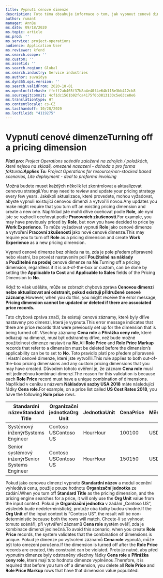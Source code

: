 ```yaml
---
title: Vypnutí cenové dimenze
description: Toto téma obsahuje informace o tom, jak vypnout cenové dimenze.
author: rumant
manager: AnnBe
ms.date: 09/18/2020
ms.topic: article
ms.prod: ''
ms.service: project-operations
audience: Application User
ms.reviewer: kfend
ms.search.scope: ''
ms.custom: ''
ms.assetid: ''
ms.search.region: Global
ms.search.industry: Service industries
ms.author: suvaidya
ms.dyn365.ops.version: ''
ms.search.validFrom: 2020-10-01
ms.openlocfilehash: ffeff2ab465f37b8a4e40f4e64b118e3bb412cb8
ms.sourcegitcommit: 4cf1dc1561b92fca4175f0b3813133c5e63ce8e6
ms.translationtype: HT
ms.contentlocale: cs-CZ
ms.lasthandoff: 10/28/2020
ms.locfileid: "4119275"
---
```

# <a name="turning-off-a-pricing-dimension"></a><span data-ttu-id="7ff09-103">Vypnutí cenové dimenze</span><span class="sxs-lookup"><span data-stu-id="7ff09-103">Turning off a pricing dimension</span></span>

<span data-ttu-id="7ff09-104">_**Platí pro:** Project Operations scénáře založené na zdrojích / položkách, které nejsou na skladě, omezené nasazení - dohoda o pro forma fakturaci_</span><span class="sxs-lookup"><span data-stu-id="7ff09-104">_**Applies To:** Project Operations for resource/non-stocked based scenarios, Lite deployment - deal to proforma invoicing_</span></span>

<span data-ttu-id="7ff09-105">Možná budete muset každých několik let zkontrolovat a aktualizovat cenovou strategii.</span><span class="sxs-lookup"><span data-stu-id="7ff09-105">You may need to review and update your pricing strategy every few years.</span></span> <span data-ttu-id="7ff09-106">Jakékoli aktualizace, které provedete, mohou vyžadovat, abyste vypnuli existující cenovou dimenzi a vytvořili novou.</span><span class="sxs-lookup"><span data-stu-id="7ff09-106">Any updates you make might require that you turn off an existing pricing dimension and create a new one.</span></span> <span data-ttu-id="7ff09-107">Například jste mohli dříve oceňovat podle **Role**, ale nyní jste se rozhodli oceňovat podle **Pracovních zkušeností**.</span><span class="sxs-lookup"><span data-stu-id="7ff09-107">For example, you may have previously priced by **Role**, but now you have decided to price by **Work Experience**.</span></span> <span data-ttu-id="7ff09-108">To může vyžadovat vypnutí **Role** jako cenové dimenze a vytvoření **Pracovní zkušenosti** jako nové cenové dimenze.</span><span class="sxs-lookup"><span data-stu-id="7ff09-108">This may require you to turn off **Role** as a pricing dimension and create **Work Experience** as a new pricing dimension.</span></span> 

<span data-ttu-id="7ff09-109">Vypnutí cenové dimenze bez ohledu na to, zda je pole předem připravené nebo vlastní, lze provést nastavením polí **Použitelné na náklady** a **Použitelné na prodej** cenové dimenze na **Ne**.</span><span class="sxs-lookup"><span data-stu-id="7ff09-109">Turning off a pricing dimension, regardless if it is out-of-the-box or custom, can be done by setting the **Applicable to Cost** and **Applicable to Sales** fields of the Pricing Dimension to **No**.</span></span>

<span data-ttu-id="7ff09-110">Když to však uděláte, může se zobrazit chybová zpráva **Cenovou dimenzi nelze aktualizovat ani odstranit, pokud existují přidružené cenové záznamy.**</span><span class="sxs-lookup"><span data-stu-id="7ff09-110">However, when you do this, you might receive the error message, **Pricing dimension cannot be updated or deleted if there are associated price records.**</span></span>

<span data-ttu-id="7ff09-111">Tato chybová zpráva značí, že existují cenové záznamy, které byly dříve nastaveny pro dimenzi, která je vypnuta.</span><span class="sxs-lookup"><span data-stu-id="7ff09-111">This error message indicates that there are price records that were previously set up for the dimension that is being turned off.</span></span> <span data-ttu-id="7ff09-112">Všechny záznamy **Cena role** a **Přirážka ceny role**, které odkazují na dimenzi, musí být odstraněny dříve, než bude možné použitelnost dimenze nastavit na **Ne.**</span><span class="sxs-lookup"><span data-stu-id="7ff09-112">All **Role Price** and **Role Price Markup** records that refer to a dimension must be deleted before the dimension’s applicability can be to set to **No**.</span></span> <span data-ttu-id="7ff09-113">Toto pravidlo platí pro předem připravené i vlastní cenové dimenze, které jste vytvořili.</span><span class="sxs-lookup"><span data-stu-id="7ff09-113">This rule applies to both out-of-the-box pricing dimensions and any custom pricing dimensions that you may have created.</span></span> <span data-ttu-id="7ff09-114">Důvodem tohoto ověření je, že záznam **Cena role** musí mít jedinečnou kombinaci dimenzí.</span><span class="sxs-lookup"><span data-stu-id="7ff09-114">The reason for this validation is because each **Role Price** record must have a unique combination of dimensions.</span></span> <span data-ttu-id="7ff09-115">Například v ceníku s názvem **Nákladové sazby USA 2018** máte následující řádky **Cena role**.</span><span class="sxs-lookup"><span data-stu-id="7ff09-115">For example, on a price list called **US Cost Rates 2018**, you have the following **Role price** rows.</span></span> 

| <span data-ttu-id="7ff09-116">Standardní název</span><span class="sxs-lookup"><span data-stu-id="7ff09-116">Standard Title</span></span>         | <span data-ttu-id="7ff09-117">Organizační jednotka</span><span class="sxs-lookup"><span data-stu-id="7ff09-117">Org Unit</span></span>    |<span data-ttu-id="7ff09-118">Jednotka</span><span class="sxs-lookup"><span data-stu-id="7ff09-118">Unit</span></span>   |<span data-ttu-id="7ff09-119">Cena</span><span class="sxs-lookup"><span data-stu-id="7ff09-119">Price</span></span>  |<span data-ttu-id="7ff09-120">Měna</span><span class="sxs-lookup"><span data-stu-id="7ff09-120">Currency</span></span>  |
| -----------------------|-------------|-------|-------|----------|
| <span data-ttu-id="7ff09-121">Systémový inženýr</span><span class="sxs-lookup"><span data-stu-id="7ff09-121">Systems Engineer</span></span>|<span data-ttu-id="7ff09-122">Contoso US</span><span class="sxs-lookup"><span data-stu-id="7ff09-122">Contoso US</span></span>|<span data-ttu-id="7ff09-123">Hour</span><span class="sxs-lookup"><span data-stu-id="7ff09-123">Hour</span></span>| <span data-ttu-id="7ff09-124">100</span><span class="sxs-lookup"><span data-stu-id="7ff09-124">100</span></span>|<span data-ttu-id="7ff09-125">USD</span><span class="sxs-lookup"><span data-stu-id="7ff09-125">USD</span></span>|
| <span data-ttu-id="7ff09-126">Senior systémový inženýr</span><span class="sxs-lookup"><span data-stu-id="7ff09-126">Senior Systems Engineer</span></span>|<span data-ttu-id="7ff09-127">Contoso US</span><span class="sxs-lookup"><span data-stu-id="7ff09-127">Contoso US</span></span>|<span data-ttu-id="7ff09-128">Hour</span><span class="sxs-lookup"><span data-stu-id="7ff09-128">Hour</span></span>| <span data-ttu-id="7ff09-129">150</span><span class="sxs-lookup"><span data-stu-id="7ff09-129">150</span></span>| <span data-ttu-id="7ff09-130">USD</span><span class="sxs-lookup"><span data-stu-id="7ff09-130">USD</span></span>|


<span data-ttu-id="7ff09-131">Pokud jako cenovou dimenzi vypnete **Standardní název** a modul ocenění vyhledává cenu, použije pouze hodnotu **Organizační jednotka** ze zadání.</span><span class="sxs-lookup"><span data-stu-id="7ff09-131">When you turn off **Standard Title** as the pricing dimension, and the pricing engine searches for a price, it will only use the **Org Unit** value from the input context.</span></span> <span data-ttu-id="7ff09-132">Pokud je **Organizační jednotka** v zadání „Contoso US“, výsledek bude nedeterministický, protože oba řádky budou shodné.</span><span class="sxs-lookup"><span data-stu-id="7ff09-132">If the **Org Unit** of the input context is “Contoso US”, the result will be non-deterministic because both the rows will match.</span></span> <span data-ttu-id="7ff09-133">Chcete-li se vyhnout tomuto scénáři, při vytváření záznamů **Cena role** systém ověří, zda je kombinace dimenzí jedinečná.</span><span class="sxs-lookup"><span data-stu-id="7ff09-133">To avoid this scenario, when you create **Role Price** records, the system validates that the combination of dimensions is unique.</span></span> <span data-ttu-id="7ff09-134">Pokud je dimenze po vytvoření záznamů **Cena role** vypnutá, může být toto omezení porušeno.</span><span class="sxs-lookup"><span data-stu-id="7ff09-134">If the dimension is turned off after the **Role Price** records are created, this constraint can be violated.</span></span> <span data-ttu-id="7ff09-135">Proto je nutné, aby před vypnutím dimenze byly odstraněny všechny řádky **Cena role** a **Přirážka ceny role**, které mají tuto hodnotu dimenze vyplněnou.</span><span class="sxs-lookup"><span data-stu-id="7ff09-135">Therefore, it is required that before you turn off a dimension, you delete all **Role Price** and **Role Price Markup** rows that have that dimension value populated.</span></span>
